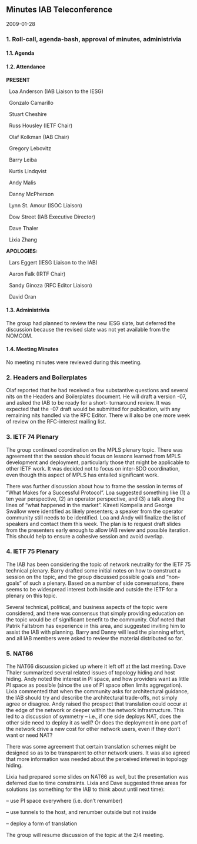 
Minutes IAB Teleconference
--------------------------


2009-01-28


### 1. Roll-call, agenda-bash, approval of minutes, administrivia


#### 1.1. Agenda


#### 1.2. Attendance


**PRESENT**  

  Loa Anderson (IAB Liaison to the IESG)  

  Gonzalo Camarillo  

  Stuart Cheshire  

  Russ Housley (IETF Chair)  

  Olaf Kolkman (IAB Chair)  

  Gregory Lebovitz  

  Barry Leiba  

  Kurtis Lindqvist  

  Andy Malis  

  Danny McPherson  

  Lynn St. Amour (ISOC Liaison)  

  Dow Street (IAB Executive Director)  

  Dave Thaler  

  Lixia Zhang  

**APOLOGIES:**  

  Lars Eggert (IESG Liaison to the IAB)  

  Aaron Falk (IRTF Chair)  

  Sandy Ginoza (RFC Editor Liaison)  

  David Oran


#### 1.3. Administrivia


The group had planned to review the new IESG slate, but deferred the discussion because the revised slate was not yet available from the NOMCOM.


#### 1.4. Meeting Minutes


No meeting minutes were reviewed during this meeting.


### 2. Headers and Boilerplates


Olaf reported that he had received a few substantive questions and several nits on the Headers and Boilerplates document. He will draft a version -07, and asked the IAB to be ready for a short- turnaround review. It was expected that the -07 draft would be submitted for publication, with any remaining nits handled via the RFC Editor. There will also be one more week of review on the RFC-interest mailing list.


### 3. IETF 74 Plenary


The group continued coordination on the MPLS plenary topic. There was agreement that the session should focus on lessons learned from MPLS development and deployment, particularly those that might be applicable to other IETF work. It was decided not to focus on inter-SDO coordination, even though this aspect of MPLS has entailed significant work.


There was further discussion about how to frame the session in terms of “What Makes for a Successful Protocol”. Loa suggested something like (1) a ten year perspective, (2) an operator perspective, and (3) a talk along the lines of “what happened in the market”. Kireeti Kompella and George Swallow were identified as likely presenters; a speaker from the operator community still needs to be identified. Loa and Andy will finalize the list of speakers and contact them this week. The plan is to request draft slides from the presenters early enough to allow IAB review and possible iteration. This should help to ensure a cohesive session and avoid overlap.


### 4. IETF 75 Plenary


The IAB has been considering the topic of network neutrality for the IETF 75 technical plenary. Barry drafted some initial notes on how to construct a session on the topic, and the group discussed possible goals and “non-goals” of such a plenary. Based on a number of side conversations, there seems to be widespread interest both inside and outside the IETF for a plenary on this topic.


Several technical, political, and business aspects of the topic were considered, and there was consensus that simply providing education on the topic would be of significant benefit to the community. Olaf noted that Patrik Faltstrom has experience in this area, and suggested inviting him to assist the IAB with planning. Barry and Danny will lead the planning effort, and all IAB members were asked to review the material distributed so far.


### 5. NAT66


The NAT66 discussion picked up where it left off at the last meeting. Dave Thaler summarized several related issues of topology hiding and host hiding. Andy noted the interest in PI space, and how providers want as little PI space as possible (since the use of PI space often limits aggregation). Lixia commented that when the community asks for architectural guidance, the IAB should try and describe the architectural trade-offs, not simply agree or disagree. Andy raised the prospect that translation could occur at the edge of the network or deeper within the network infrastructure. This led to a discussion of symmetry – i.e., if one side deploys NAT, does the other side need to deploy it as well? Or does the deployment in one part of the network drive a new cost for other network users, even if they don’t want or need NAT?


There was some agreement that certain translation schemes might be designed so as to be transparent to other network users. It was also agreed that more information was needed about the perceived interest in topology hiding.


Lixia had prepared some slides on NAT66 as well, but the presentation was deferred due to time constraints. Lixia and Dave suggested three areas for solutions (as something for the IAB to think about until next time):


– use PI space everywhere (i.e. don’t renumber)  

– use tunnels to the host, and renumber outside but not inside  

– deploy a form of translation


The group will resume discussion of the topic at the 2/4 meeting.


